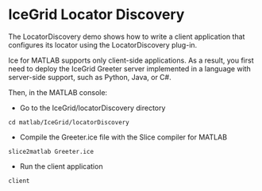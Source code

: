# IceGrid Locator Discovery

The LocatorDiscovery demo shows how to write a client application that configures its locator using the
LocatorDiscovery plug-in.

Ice for MATLAB supports only client-side applications. As a result, you first need to deploy the IceGrid
Greeter server implemented in a language with server-side support, such as Python, Java, or C#.

Then, in the MATLAB console:

- Go to the IceGrid/locatorDiscovery directory

```shell
cd matlab/IceGrid/locatorDiscovery
```

- Compile the Greeter.ice file with the Slice compiler for MATLAB

```shell
slice2matlab Greeter.ice
```

- Run the client application

```shell
client
```
